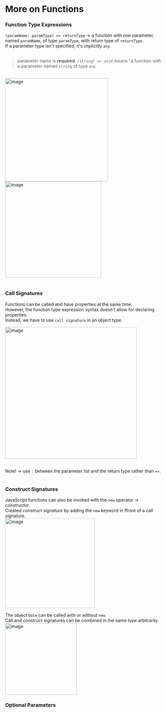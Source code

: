 # More on Functions

### Function Type Expressions
`(paramName: paramType) => returnType`
&rarr; a function with one parameter, named `paramName`, of type `paramType`, with return type of `returnType`.  
If a parameter type isn't specified, it's implicitly `any`.  
<br/>
> parameter name is **required**.
> `(string) => void` means "a function with a parameter named `string` of type `any`
<br/>
<img width="332" alt="image" src="https://user-images.githubusercontent.com/43084680/177781133-2fc27011-f57e-4510-8be7-80efdf1c5af3.png"><br/>
<img width="310" alt="image" src="https://user-images.githubusercontent.com/43084680/177781408-ba2637e9-4227-4173-8a17-52b3e1dd62cf.png"><br/>
<br/>

### Call Signatures
Functions can be called and have properties at the same time.  
However, the function type expression syntax doesn't allow for declaring properties.  
Instead, we have to use `call signature` in an object type. 

<img width="424" alt="image" src="https://user-images.githubusercontent.com/43084680/177784006-7309190d-daf8-4cc2-98a7-a7c3ee8d12a6.png"><br/>
<br/>

Note! &rarr; use `:` between the parameter list and the return type rather than `=>`.  
<br/>

### Construct Signatures

JavaScript functions can also be invoked with the `new` operator &rarr; *constructor*.  
Created *construct signature* by adding the `new` keyword in ffront of a call signature.  
<img width="289" alt="image" src="https://user-images.githubusercontent.com/43084680/177786030-1c943a86-98d6-48c5-9e83-e300c891a95f.png"><br/>

The object `Date` can be called with or without `new`.  
Call and construct signatures can be combined in the same type arbitrarily.  
<img width="231" alt="image" src="https://user-images.githubusercontent.com/43084680/177786260-ac840b0e-0e78-4976-9a6c-bf54f280b9fb.png"><br/>

### Optional Parameters


